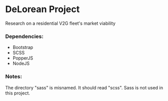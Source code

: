 # DeLorean Project
Research on a residential V2G fleet's market viability

### Dependencies:
- Bootstrap
- SCSS
- PopperJS
- NodeJS

### Notes:
The directory "sass" is misnamed. It should read "scss". Sass is not used in this project.
